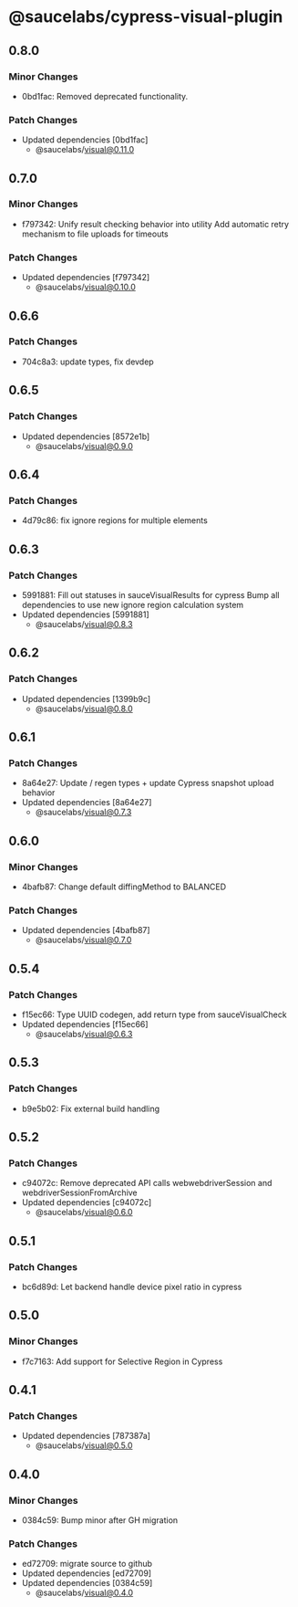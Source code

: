 # @saucelabs/cypress-visual-plugin

## 0.8.0

### Minor Changes

- 0bd1fac: Removed deprecated functionality.

### Patch Changes

- Updated dependencies [0bd1fac]
  - @saucelabs/visual@0.11.0

## 0.7.0

### Minor Changes

- f797342: Unify result checking behavior into utility
  Add automatic retry mechanism to file uploads for timeouts

### Patch Changes

- Updated dependencies [f797342]
  - @saucelabs/visual@0.10.0

## 0.6.6

### Patch Changes

- 704c8a3: update types, fix devdep

## 0.6.5

### Patch Changes

- Updated dependencies [8572e1b]
  - @saucelabs/visual@0.9.0

## 0.6.4

### Patch Changes

- 4d79c86: fix ignore regions for multiple elements

## 0.6.3

### Patch Changes

- 5991881: Fill out statuses in sauceVisualResults for cypress
  Bump all dependencies to use new ignore region calculation system
- Updated dependencies [5991881]
  - @saucelabs/visual@0.8.3

## 0.6.2

### Patch Changes

- Updated dependencies [1399b9c]
  - @saucelabs/visual@0.8.0

## 0.6.1

### Patch Changes

- 8a64e27: Update / regen types + update Cypress snapshot upload behavior
- Updated dependencies [8a64e27]
  - @saucelabs/visual@0.7.3

## 0.6.0

### Minor Changes

- 4bafb87: Change default diffingMethod to BALANCED

### Patch Changes

- Updated dependencies [4bafb87]
  - @saucelabs/visual@0.7.0

## 0.5.4

### Patch Changes

- f15ec66: Type UUID codegen, add return type from sauceVisualCheck
- Updated dependencies [f15ec66]
  - @saucelabs/visual@0.6.3

## 0.5.3

### Patch Changes

- b9e5b02: Fix external build handling

## 0.5.2

### Patch Changes

- c94072c: Remove deprecated API calls webwebdriverSession and webdriverSessionFromArchive
- Updated dependencies [c94072c]
  - @saucelabs/visual@0.6.0

## 0.5.1

### Patch Changes

- bc6d89d: Let backend handle device pixel ratio in cypress

## 0.5.0

### Minor Changes

- f7c7163: Add support for Selective Region in Cypress

## 0.4.1

### Patch Changes

- Updated dependencies [787387a]
  - @saucelabs/visual@0.5.0

## 0.4.0

### Minor Changes

- 0384c59: Bump minor after GH migration

### Patch Changes

- ed72709: migrate source to github
- Updated dependencies [ed72709]
- Updated dependencies [0384c59]
  - @saucelabs/visual@0.4.0
